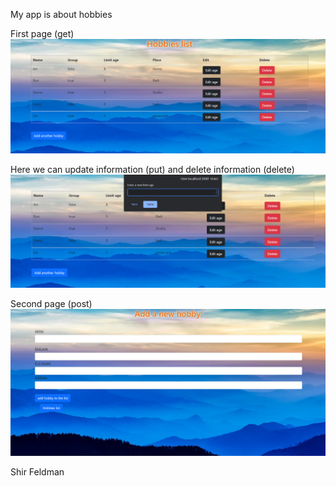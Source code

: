 

My app is about hobbies

First page (get)
<img src="list.PNG"/>

Here we can update information (put) and delete information (delete)
<img src="update.PNG"/>


Second page (post)
<img src="Add Hobby.PNG"/>


Shir Feldman
